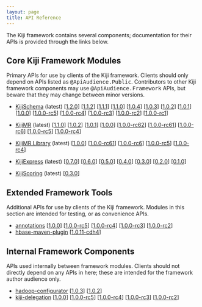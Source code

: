 ```yaml
---
layout: page
title: API Reference
---
```


The Kiji framework contains several components; documentation for their
APIs is provided through the links below.

## Core Kiji Framework Modules

Primary APIs for use by clients of the Kiji framework. Clients should
only depend on APIs listed as <tt>@ApiAudience.Public</tt>. Contributors
to other Kiji framework components may use <tt>@ApiAudience.Framework</tt>
APIs, but beware that they may change between minor versions.

* [KijiSchema](http://api-docs.kiji.org/kiji-schema/1.2.0/index.html) (latest)
  \[[1.2.0](http://api-docs.kiji.org/kiji-schema/1.2.0/index.html)\]
  \[[1.1.2](http://api-docs.kiji.org/kiji-schema/1.1.2/index.html)\]
  \[[1.1.1](http://api-docs.kiji.org/kiji-schema/1.1.1/index.html)\]
  \[[1.1.0](http://api-docs.kiji.org/kiji-schema/1.1.0/index.html)\]
  \[[1.0.4](http://api-docs.kiji.org/kiji-schema/1.0.4/index.html)\]
  \[[1.0.3](http://api-docs.kiji.org/kiji-schema/1.0.3/index.html)\]
  \[[1.0.2](http://api-docs.kiji.org/kiji-schema/1.0.2/index.html)\]
  \[[1.0.1](http://api-docs.kiji.org/kiji-schema/1.0.1/index.html)\]
  \[[1.0.0](http://api-docs.kiji.org/kiji-schema/1.0.0/index.html)\]
  \[[1.0.0-rc5](http://api-docs.kiji.org/kiji-schema/1.0.0-rc5/index.html)\]
  \[[1.0.0-rc4](http://api-docs.kiji.org/kiji-schema/1.0.0-rc4/index.html)\]
  \[[1.0.0-rc3](http://api-docs.kiji.org/kiji-schema/1.0.0-rc3/index.html)\]
  \[[1.0.0-rc2](http://api-docs.kiji.org/kiji-schema/1.0.0-rc2/index.html)\]
  \[[1.0.0-rc1](http://api-docs.kiji.org/kiji-schema/1.0.0-rc1/index.html)\]

* [KijiMR](http://api-docs.kiji.org/kiji-mapreduce/1.1.0/index.html) (latest)
  \[[1.1.0](http://api-docs.kiji.org/kiji-mapreduce/1.1.0/index.html)\]
  \[[1.0.2](http://api-docs.kiji.org/kiji-mapreduce/1.0.2/index.html)\]
  \[[1.0.1](http://api-docs.kiji.org/kiji-mapreduce/1.0.1/index.html)\]
  \[[1.0.0](http://api-docs.kiji.org/kiji-mapreduce/1.0.0/index.html)\]
  \[[1.0.0-rc62](http://api-docs.kiji.org/kiji-mapreduce/1.0.0-rc62/index.html)\]
  \[[1.0.0-rc61](http://api-docs.kiji.org/kiji-mapreduce/1.0.0-rc61/index.html)\]
  \[[1.0.0-rc6](http://api-docs.kiji.org/kiji-mapreduce/1.0.0-rc6/index.html)\]
  \[[1.0.0-rc5](http://api-docs.kiji.org/kiji-mapreduce/1.0.0-rc5/index.html)\]
  \[[1.0.0-rc4](http://api-docs.kiji.org/kiji-mapreduce/1.0.0-rc4/index.html)\]

* [KijiMR Library](http://api-docs.kiji.org/kiji-mapreduce-lib/1.0.0/index.html) (latest)
  \[[1.0.0](http://api-docs.kiji.org/kiji-mapreduce-lib/1.0.0/index.html)\]
  \[[1.0.0-rc61](http://api-docs.kiji.org/kiji-mapreduce-lib/1.0.0-rc61/index.html)\]
  \[[1.0.0-rc6](http://api-docs.kiji.org/kiji-mapreduce-lib/1.0.0-rc6/index.html)\]
  \[[1.0.0-rc5](http://api-docs.kiji.org/kiji-mapreduce-lib/1.0.0-rc5/index.html)\]
  \[[1.0.0-rc4](http://api-docs.kiji.org/kiji-mapreduce-lib/1.0.0-rc4/index.html)\]

* [KijiExpress](http://api-docs.kiji.org/kiji-express/0.7.0/index.html) (latest)
  \[[0.7.0](http://api-docs.kiji.org/kiji-express/0.7.0/index.html)\]
  \[[0.6.0](http://api-docs.kiji.org/kiji-express/0.6.0/index.html)\]
  \[[0.5.0](http://api-docs.kiji.org/kiji-express/0.5.0/index.html)\]
  \[[0.4.0](http://api-docs.kiji.org/kiji-express/0.4.0/index.html)\]
  \[[0.3.0](http://api-docs.kiji.org/kiji-express/0.3.0/index.html)\]
  \[[0.2.0](http://api-docs.kiji.org/kiji-express/0.2.0/index.html)\]
  \[[0.1.0](http://api-docs.kiji.org/kiji-express/0.1.0/index.html)\]

* [KijiScoring](http://api-docs.kiji.org/kiji-scoring/0.4.0/index.html) (latest)
  \[[0.3.0](http://api-docs.kiji.org/kiji-scoring/0.3.0/index.html)\]

## Extended Framework Tools
Additional APIs for use by clients of the Kiji framework. Modules in this section
are intended for testing, or as convenience APIs.

<ul>
  <li><a href="http://api-docs.kiji.org/annotations/1.0.0/index.html">annotations</a>
      [<a href="http://api-docs.kiji.org/annotations/1.0.0/index.html">1.0.0</a>]
      [<a href="http://api-docs.kiji.org/annotations/1.0.0-rc5/index.html">1.0.0-rc5</a>]
      [<a href="http://api-docs.kiji.org/annotations/1.0.0-rc4/index.html">1.0.0-rc4</a>]
      [<a href="http://api-docs.kiji.org/annotations/1.0.0-rc3/index.html">1.0.0-rc3</a>]
      [<a href="http://api-docs.kiji.org/annotations/1.0.0-rc2/index.html">1.0.0-rc2</a>]
  </li>
  <li><a href="http://api-docs.kiji.org/hbase-maven-plugin/1.0.11-cdh4/index.html">hbase-maven-plugin</a>
      [<a href="http://api-docs.kiji.org/hbase-maven-plugin/1.0.11-cdh4/index.html">1.0.11-cdh4</a>]
  </li>
</ul>


## Internal Framework Components
APIs used internally between framework modules. Clients should not directly
depend on any APIs in here; these are intended for the framework author audience
only.

<ul>
  <li><a href="http://api-docs.kiji.org/hadoop-configurator/1.0.3/index.html">hadoop-configurator</a>
      [<a href="http://api-docs.kiji.org/hadoop-configurator/1.0.3/index.html">1.0.3</a>]
      [<a href="http://api-docs.kiji.org/hadoop-configurator/1.0.2/index.html">1.0.2</a>]
  </li>
  <li><a href="http://api-docs.kiji.org/kiji-delegation/1.0.0/index.html">kiji-delegation</a>
      [<a href="http://api-docs.kiji.org/kiji-delegation/1.0.0/index.html">1.0.0</a>]
      [<a href="http://api-docs.kiji.org/kiji-delegation/1.0.0-rc5/index.html">1.0.0-rc5</a>]
      [<a href="http://api-docs.kiji.org/kiji-delegation/1.0.0-rc4/index.html">1.0.0-rc4</a>]
      [<a href="http://api-docs.kiji.org/kiji-delegation/1.0.0-rc3/index.html">1.0.0-rc3</a>]
      [<a href="http://api-docs.kiji.org/kiji-delegation/1.0.0-rc2/index.html">1.0.0-rc2</a>]
  </li>
</ul>


